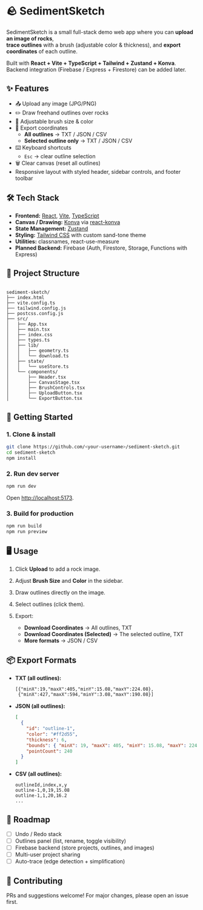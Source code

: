 # 🪨 SedimentSketch

SedimentSketch is a small full-stack demo web app where you can **upload an image of rocks**,  
**trace outlines** with a brush (adjustable color & thickness), and **export coordinates** of each outline.

Built with **React + Vite + TypeScript + Tailwind + Zustand + Konva**.  
Backend integration (Firebase / Express + Firestore) can be added later.

## ✨ Features

- 📤 Upload any image (JPG/PNG)
- ✏️ Draw freehand outlines over rocks
- 🎨 Adjustable brush size & color
- 🧾 Export coordinates
  - **All outlines** → TXT / JSON / CSV
  - **Selected outline only** → TXT / JSON / CSV
- ⌨️ Keyboard shortcuts
  - `Esc` → clear outline selection
- 🗑️ Clear canvas (reset all outlines)
- Responsive layout with styled header, sidebar controls, and footer toolbar


## 🛠️ Tech Stack

- **Frontend:** [React](https://react.dev/), [Vite](https://vitejs.dev/), [TypeScript](https://www.typescriptlang.org/)
- **Canvas / Drawing:** [Konva](https://konvajs.org/) via [react-konva](https://github.com/konvajs/react-konva)
- **State Management:** [Zustand](https://zustand-demo.pmnd.rs/)
- **Styling:** [Tailwind CSS](https://tailwindcss.com/) with custom sand-tone theme
- **Utilities:** classnames, react-use-measure
- **Planned Backend:** Firebase (Auth, Firestore, Storage, Functions with Express)


## 📂 Project Structure

```

sediment-sketch/
├── index.html
├── vite.config.ts
├── tailwind.config.js
├── postcss.config.js
├── src/
│   ├── App.tsx
│   ├── main.tsx
│   ├── index.css
│   ├── types.ts
│   ├── lib/
│   │   ├── geometry.ts
│   │   └── download.ts
│   ├── state/
│   │   └── useStore.ts
│   └── components/
│       ├── Header.tsx
│       ├── CanvasStage.tsx
│       ├── BrushControls.tsx
│       ├── UploadButton.tsx
│       └── ExportButton.tsx

````

## 🚀 Getting Started

### 1. Clone & install
```bash
git clone https://github.com/<your-username>/sediment-sketch.git
cd sediment-sketch
npm install
````

### 2. Run dev server

```bash
npm run dev
```

Open [http://localhost:5173](http://localhost:5173).

### 3. Build for production

```bash
npm run build
npm run preview
```

## 🖥️ Usage

1. Click **Upload** to add a rock image.
2. Adjust **Brush Size** and **Color** in the sidebar.
3. Draw outlines directly on the image.
4. Select outlines (click them).
5. Export:

   * **Download Coordinates** → All outlines, TXT
   * **Download Coordinates (Selected)** → The selected outline, TXT
   * **More formats** → JSON / CSV


## 📦 Export Formats

* **TXT (all outlines):**

  ```txt
  [{"minX":19,"maxX":405,"minY":15.08,"maxY":224.08},
   {"minX":427,"maxX":594,"minY":3.08,"maxY":190.08}]
  ```

* **JSON (all outlines):**

  ```json
  [
    {
      "id": "outline-1",
      "color": "#ff2d55",
      "thickness": 6,
      "bounds": { "minX": 19, "maxX": 405, "minY": 15.08, "maxY": 224.08 },
      "pointCount": 240
    }
  ]
  ```

* **CSV (all outlines):**

  ```csv
  outlineId,index,x,y
  outline-1,0,19,15.08
  outline-1,1,20,16.2
  ...
  ```

## 🔮 Roadmap

* [ ] Undo / Redo stack
* [ ] Outlines panel (list, rename, toggle visibility)
* [ ] Firebase backend (store projects, outlines, and images)
* [ ] Multi-user project sharing
* [ ] Auto-trace (edge detection + simplification)

## 🤝 Contributing

PRs and suggestions welcome!
For major changes, please open an issue first.
